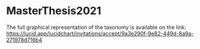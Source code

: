 # MasterThesis2021

The full graphical representation of the taxonomy is available on the link: https://lucid.app/lucidchart/invitations/accept/9a3e290f-9e82-449d-8a9a-271978d716b4
